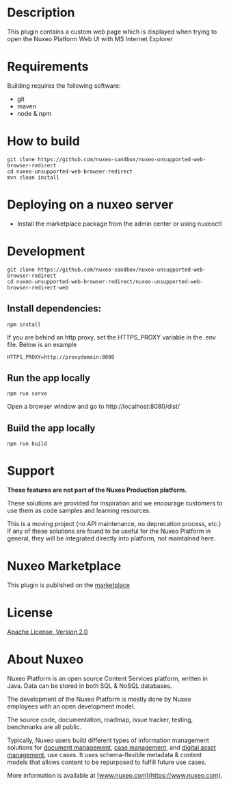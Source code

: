 # Description
This plugin contains a custom web page which is displayed when trying to open the Nuxeo Platform Web UI with MS Internet Explorer

# Requirements
Building requires the following software:
- git
- maven
- node & npm

# How to build
```
git clone https://github.com/nuxeo-sandbox/nuxeo-unsupported-web-browser-redirect
cd nuxeo-unsupported-web-browser-redirect
mvn clean install
```

# Deploying on a nuxeo server
* Install the marketplace package from the admin center or using nuxeoctl

# Development

```
git clone https://github.com/nuxeo-sandbox/nuxeo-unsupported-web-browser-redirect
cd nuxeo-unsupported-web-browser-redirect/nuxeo-unsupported-web-browser-redirect-web
```

## Install dependencies:

```
npm install
```

If you are behind an http proxy, set the HTTPS_PROXY variable in the .env file. Below is an example

```
HTTPS_PROXY=http://proxydomain:8080
```

## Run the app locally

```
npm run serve
```
Open a browser window and go to http://localhost:8080/dist/

## Build the app locally

```
npm run build
```

# Support

**These features are not part of the Nuxeo Production platform.**

These solutions are provided for inspiration and we encourage customers to use them as code samples and learning resources.

This is a moving project (no API maintenance, no deprecation process, etc.) If any of these solutions are found to be useful for the Nuxeo Platform in general, they will be integrated directly into platform, not maintained here.

# Nuxeo Marketplace
This plugin is published on the [marketplace](https://connect.nuxeo.com/nuxeo/site/marketplace/package/nuxeo-unsupported-web-browser-redirect)

# License

[Apache License, Version 2.0](http://www.apache.org/licenses/LICENSE-2.0.html)

# About Nuxeo

Nuxeo Platform is an open source Content Services platform, written in Java. Data can be stored in both SQL & NoSQL databases.

The development of the Nuxeo Platform is mostly done by Nuxeo employees with an open development model.

The source code, documentation, roadmap, issue tracker, testing, benchmarks are all public.

Typically, Nuxeo users build different types of information management solutions for [document management](https://www.nuxeo.com/solutions/document-management/), [case management](https://www.nuxeo.com/solutions/case-management/), and [digital asset management](https://www.nuxeo.com/solutions/dam-digital-asset-management/), use cases. It uses schema-flexible metadata & content models that allows content to be repurposed to fulfill future use cases.

More information is available at [www.nuxeo.com](https://www.nuxeo.com).


